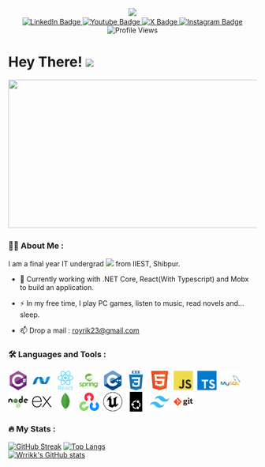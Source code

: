 <div id="header" align="center">
  <img src="https://media.giphy.com/media/MC6eSuC3yypCU/giphy.gif" width="100"/>
</div>
<div id="badges" align="center">
  <a href="https://www.linkedin.com/in/anirban-roy-155714201">
    <img src="https://img.shields.io/badge/LinkedIn-blue?style=for-the-badge&logo=linkedin&logoColor=white" alt="LinkedIn Badge"/>
  </a>
  <a href="https://www.youtube.com/channel/UC3LO9hSZX8AqOAjpEWep_zA">
    <img src="https://img.shields.io/badge/YouTube-red?style=for-the-badge&logo=youtube&logoColor=white" alt="Youtube Badge"/>
  </a>
  <a href="https://x.com/_Wrrikk_">
    <img src="https://img.shields.io/badge/X-black?style=for-the-badge&logo=X&logoColor=white" alt="X Badge"/>
  </a>
  <a href="https://www.instagram.com/wrrikk">
    <img src="https://img.shields.io/badge/Instagram-E4405F?style=for-the-badge&logo=instagram&logoColor=white" alt="Instagram Badge"/>
  </a>
</div>
<div align = "center">
  <img src="https://komarev.com/ghpvc/?username=Wrrikk&style=flat-square&color=blue" alt="Profile Views""/>
</div>
<h1>
  Hey There!
  <img src="https://media.giphy.com/media/hvRJCLFzcasrR4ia7z/giphy.gif" width="30px"/>
</h1>
<div align="center">
  <img src="https://media.giphy.com/media/Wj7lNjMNDxSmc/giphy.gif" width="600" height="300"/>
</div>


### :man_technologist: About Me :
I am a final year IT undergrad <img src="https://media.giphy.com/media/WUlplcMpOCEmTGBtBW/giphy.gif" width="30"> from IIEST, Shibpur.

- :seedling: Currently working with .NET Core, React(With Typescript) and Mobx to build an application.

- :zap: In my free time, I play PC games, listen to music, read novels and... sleep.

- :mailbox: Drop a mail : royrik23@gmail.com
                                                          
### :hammer_and_wrench: Languages and Tools :
<div>
  <a href="https://learn.microsoft.com/en-us/dotnet/csharp/"><img src="https://github.com/devicons/devicon/blob/master/icons/csharp/csharp-original.svg" title="C#" alt="CSharp" width="40" height="40"/></a>&nbsp;
  <a href="https://dotnet.microsoft.com/en-us/apps/aspnet"><img src="https://github.com/devicons/devicon/blob/master/icons/dot-net/dot-net-original.svg" title="ASP.NET" alt=".NET" width="40" height="40"/></a>&nbsp;
  <a href="https://reactjs.org/"><img src="https://github.com/devicons/devicon/blob/master/icons/react/react-original-wordmark.svg" title="React" alt="React" width="40" height="40"/></a>&nbsp;
  <a href="https://spring.io/"><img src="https://github.com/devicons/devicon/blob/master/icons/spring/spring-original-wordmark.svg" title="Spring" alt="Spring" width="40" height="40"/></a>&nbsp;
  <a href="https://isocpp.org/"><img src="https://github.com/devicons/devicon/blob/master/icons/cplusplus/cplusplus-original.svg" title="C++" alt="CPlusPlus" width="40" height="40"/></a>&nbsp;
  <a href="https://www.w3schools.com/css/"><img src="https://github.com/devicons/devicon/blob/master/icons/css3/css3-plain-wordmark.svg"  title="CSS3" alt="CSS" width="40" height="40"/></a>&nbsp;
  <a href="https://html.spec.whatwg.org/"><img src="https://github.com/devicons/devicon/blob/master/icons/html5/html5-original.svg" title="HTML5" alt="HTML" width="40" height="40"/></a>&nbsp;
  <a href="https://www.javascript.com/"><img src="https://github.com/devicons/devicon/blob/master/icons/javascript/javascript-original.svg" title="JavaScript" alt="JavaScript" width="40" height="40"/></a>&nbsp;
  <a href="https://www.typescriptlang.org/"><img src="https://github.com/devicons/devicon/blob/master/icons/typescript/typescript-original.svg" title="TypeScript" alt="TypeScript" width="40" height="40"/></a>&nbsp;
  <a href="https://www.mysql.com/"><img src="https://github.com/devicons/devicon/blob/master/icons/mysql/mysql-original-wordmark.svg" title="MySQL"  alt="MySQL" width="40" height="40"/></a>&nbsp;
  <a href="https://nodejs.org/en/"><img src="https://github.com/devicons/devicon/blob/master/icons/nodejs/nodejs-original-wordmark.svg" title="NodeJS" alt="NodeJS" width="40" height="40"/></a>&nbsp;
  <a href="https://expressjs.com/"><img src="https://github.com/devicons/devicon/blob/master/icons/express/express-original.svg" title="Express" alt="Express" width="40" height="40"/></a>&nbsp;
  <a href="https://www.mongodb.com/"><img src="https://github.com/devicons/devicon/blob/master/icons/mongodb/mongodb-original.svg" title="MongoDB" alt="MongoDB" width="40" height="40"/></a>&nbsp;
  <a href="https://opencv.org/"><img src="https://github.com/devicons/devicon/blob/master/icons/opencv/opencv-original.svg" title="OpenCV" alt="OpenCV" width="40" height="40"/></a>&nbsp;
  <a href="https://www.unrealengine.com/"><img src="https://github.com/devicons/devicon/blob/master/icons/unrealengine/unrealengine-original.svg" title="UnrealEngine" alt="UE5" width="40" height="40"/></a>&nbsp;
  <a href="https://ubuntu.com/"><img src="https://github.com/devicons/devicon/blob/master/icons/ubuntu/ubuntu-plain.svg" title="Ubuntu" alt="Ubuntu" width="40" height="40"/></a>&nbsp;
  <a href="https://tailwindcss.com/"><img src="https://github.com/devicons/devicon/blob/master/icons/tailwindcss/tailwindcss-plain.svg" title="Tailwind" alt="Tailwind" width="40" height="40"/></a>&nbsp;
  <a href="https://git-scm.com/"><img src="https://github.com/devicons/devicon/blob/master/icons/git/git-original-wordmark.svg" title="Git" **alt="Git" width="40" height="40"/></a>
</div>
                                                                                                                                               
### :fire: My Stats :
[![GitHub Streak](http://github-readme-streak-stats.herokuapp.com?user=Wrrikk&theme=dark&background=000000)](https://git.io/streak-stats)
[![Top Langs](https://github-readme-stats.vercel.app/api/top-langs/?username=Wrrikk&layout=compact&theme=vision-friendly-dark)](https://github.com/anuraghazra/github-readme-stats)                                                                                                               
[![Wrrikk's GitHub stats](https://github-readme-stats.vercel.app/api?username=Wrrikk&show_icons=true&theme=tokyonight)](https://github.com/anuraghazra/github-readme-stats)
